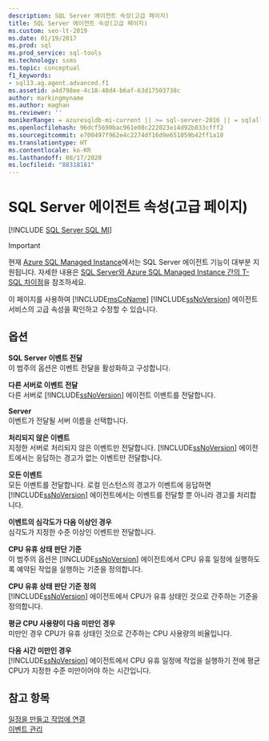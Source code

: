 ```yaml
---
description: SQL Server 에이전트 속성(고급 페이지)
title: SQL Server 에이전트 속성(고급 페이지)
ms.custom: seo-lt-2019
ms.date: 01/19/2017
ms.prod: sql
ms.prod_service: sql-tools
ms.technology: ssms
ms.topic: conceptual
f1_keywords:
- sql13.ag.agent.advanced.f1
ms.assetid: a4d798ee-4c18-40d4-b6af-63d17503738c
author: markingmyname
ms.author: maghan
ms.reviewer: ''
monikerRange: = azuresqldb-mi-current || >= sql-server-2016 || = sqlallproducts-allversions
ms.openlocfilehash: 96dcf5690bac961e08c222023e14d92b833cfff2
ms.sourcegitcommit: e700497f962e4c2274df16d9e651059b42ff1a10
ms.translationtype: HT
ms.contentlocale: ko-KR
ms.lasthandoff: 08/17/2020
ms.locfileid: "88318181"
---
```

# <a name="sql-server-agent-properties-advanced-page"></a>SQL Server 에이전트 속성(고급 페이지)
[!INCLUDE [SQL Server SQL MI](../../includes/applies-to-version/sql-asdbmi.md)]

> [!IMPORTANT]  
> 현재 [Azure SQL Managed Instance](https://docs.microsoft.com/azure/sql-database/sql-database-managed-instance)에서는 SQL Server 에이전트 기능이 대부분 지원됩니다. 자세한 내용은 [SQL Server와 Azure SQL Managed Instance 간의 T-SQL 차이점](https://docs.microsoft.com/azure/sql-database/sql-database-managed-instance-transact-sql-information#sql-server-agent)을 참조하세요.

이 페이지를 사용하여 [!INCLUDE[msCoName](../../includes/msconame_md.md)] [!INCLUDE[ssNoVersion](../../includes/ssnoversion-md.md)] 에이전트 서비스의 고급 속성을 확인하고 수정할 수 있습니다.  
  
## <a name="options"></a>옵션  
**SQL Server 이벤트 전달**  
이 범주의 옵션은 이벤트 전달을 활성화하고 구성합니다.  
  
**다른 서버로 이벤트 전달**  
다른 서버로 [!INCLUDE[ssNoVersion](../../includes/ssnoversion-md.md)] 에이전트 이벤트를 전달합니다.  
  
**Server**  
이벤트가 전달될 서버 이름을 선택합니다.  
  
**처리되지 않은 이벤트**  
지정한 서버로 처리되지 않은 이벤트만 전달합니다. [!INCLUDE[ssNoVersion](../../includes/ssnoversion-md.md)] 에이전트에서는 응답하는 경고가 없는 이벤트만 전달합니다.  
  
**모든 이벤트**  
모든 이벤트를 전달합니다. 로컬 인스턴스의 경고가 이벤트에 응답하면 [!INCLUDE[ssNoVersion](../../includes/ssnoversion-md.md)] 에이전트에서는 이벤트를 전달할 뿐 아니라 경고를 처리합니다.  
  
**이벤트의 심각도가 다음 이상인 경우**  
심각도가 지정한 수준 이상인 이벤트만 전달합니다.  
  
**CPU 유휴 상태 판단 기준**  
이 범주의 옵션은 [!INCLUDE[ssNoVersion](../../includes/ssnoversion-md.md)] 에이전트에서 CPU 유휴 일정에 실행하도록 예약된 작업을 실행하는 기준을 정의합니다.  
  
**CPU 유휴 상태 판단 기준 정의**  
[!INCLUDE[ssNoVersion](../../includes/ssnoversion-md.md)] 에이전트에서 CPU가 유휴 상태인 것으로 간주하는 기준을 정의합니다.  
  
**평균 CPU 사용량이 다음 미만인 경우**  
미만인 경우 CPU가 유휴 상태인 것으로 간주하는 CPU 사용량의 비율입니다.  
  
**다음 시간 미만인 경우**  
[!INCLUDE[ssNoVersion](../../includes/ssnoversion-md.md)] 에이전트에서 CPU 유휴 일정에 작업을 실행하기 전에 평균 CPU가 지정한 수준 미만이어야 하는 시간입니다.  
  
## <a name="see-also"></a>참고 항목  
[일정을 만들고 작업에 연결](../../ssms/agent/create-and-attach-schedules-to-jobs.md)  
[이벤트 관리](../../ssms/agent/manage-events.md)  
  
